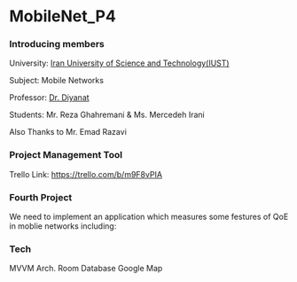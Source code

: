 # MobileNet_P4

### Introducing members

University: [Iran University of Science and Technology(IUST)](http://www.iust.ac.ir/en)

Subject: Mobile Networks

Professor: [Dr. Diyanat](https://its.iust.ac.ir/profile/adiyanat)

Students: Mr. Reza Ghahremani & Ms. Mercedeh Irani

Also Thanks to Mr. Emad Razavi

### Project Management Tool
Trello Link: https://trello.com/b/m9F8vPIA

### Fourth Project 

We need to implement an application which measures some festures of QoE in moblie networks including:



### Tech

MVVM Arch.
Room Database
Google Map
